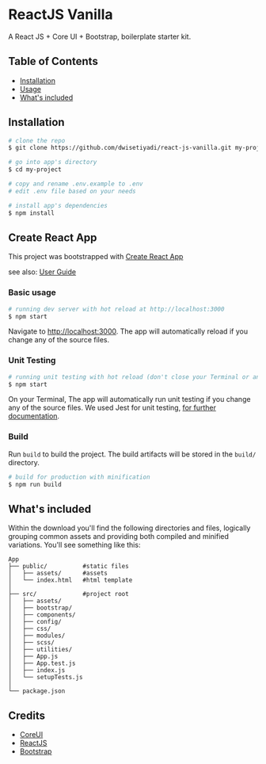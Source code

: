 # ReactJS Vanilla

A React JS + Core UI + Bootstrap, boilerplate starter kit.

## Table of Contents

* [Installation](#installation)
* [Usage](#usage)
* [What's included](#whats-included)

## Installation

``` bash
# clone the repo
$ git clone https://github.com/dwisetiyadi/react-js-vanilla.git my-project

# go into app's directory
$ cd my-project

# copy and rename .env.example to .env
# edit .env file based on your needs

# install app's dependencies
$ npm install
```

## Create React App
This project was bootstrapped with [Create React App](https://github.com/facebook/create-react-app)

see also:
[User Guide](CRA.md)

### Basic usage

``` bash
# running dev server with hot reload at http://localhost:3000
$ npm start
```

Navigate to [http://localhost:3000](http://localhost:3000). The app will automatically reload if you change any of the source files.

### Unit Testing

``` bash
# running unit testing with hot reload (don't close your Terminal or any Command Line Tools)
$ npm start
```

On your Terminal, The app will automatically run unit testing if you change any of the source files. We used Jest for unit testing, [for further documentation](https://jestjs.io/docs/en/getting-started).

### Build

Run `build` to build the project. The build artifacts will be stored in the `build/` directory.

```bash
# build for production with minification
$ npm run build
```

## What's included

Within the download you'll find the following directories and files, logically grouping common assets and providing both compiled and minified variations. You'll see something like this:

```
App
├── public/          #static files
│   ├── assets/      #assets
│   └── index.html   #html template
│
├── src/             #project root
│   ├── assets/
│   ├── bootstrap/
│   ├── components/
│   ├── config/
│   ├── css/
│   ├── modules/
│   ├── scss/
│   ├── utilities/
│   ├── App.js
│   ├── App.test.js
│   ├── index.js
│   └── setupTests.js
│
└── package.json
```

## Credits

* [CoreUI](https://coreui.io)
* [ReactJS](https://reactjs.org/)
* [Bootstrap](https://getbootstrap.com/)
